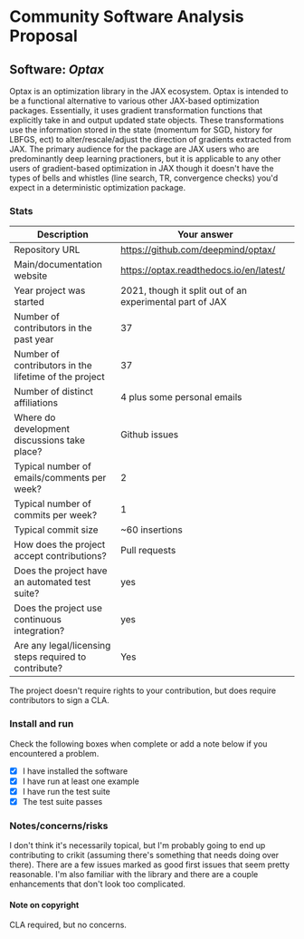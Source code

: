 # Community Software Analysis Proposal

## Software: *Optax*

Optax is an optimization library in the JAX ecosystem. Optax is intended to be a functional alternative to various other JAX-based optimization packages. Essentially, it uses gradient transformation functions that explicitly take in and output updated state objects. These transformations use the information stored in the state (momentum for SGD, history for LBFGS, ect) to alter/rescale/adjust the direction of gradients extracted from JAX. The primary audience for the package are JAX users who are predominantly deep learning practioners, but it is applicable to any other users of gradient-based optimization in JAX though it doesn't have the types of bells and whistles (line search, TR, convergence checks) you'd expect in a deterministic optimization package.

### Stats

| Description | Your answer |
|---------|-----------|
| Repository URL |   https://github.com/deepmind/optax/ |
| Main/documentation website | https://optax.readthedocs.io/en/latest/   |
| Year project was started | 2021, though it split out of an experimental part of JAX  |
| Number of contributors in the past year | 37|
| Number of contributors in the lifetime of the project | 37  |
| Number of distinct affiliations | 4 plus some personal emails|
| Where do development discussions take place? | Github issues  |
| Typical number of emails/comments per week? | 2  |
| Typical number of commits per week? | 1 |
| Typical commit size | ~60 insertions|
| How does the project accept contributions? | Pull requests  |
| Does the project have an automated test suite? | yes |
| Does the project use continuous integration? | yes |
| Are any legal/licensing steps required to contribute? | Yes |

The project doesn't require rights to your contribution, but does require contributors to sign a CLA.

### Install and run

Check the following boxes when complete or add a note below if you
encountered a problem.

- [X] I have installed the software
- [X] I have run at least one example
- [X] I have run the test suite
- [X] The test suite passes

### Notes/concerns/risks

I don't think it's necessarily topical, but I'm probably going to end up contributing to crikit (assuming there's something that needs doing over there). There are a few issues marked as good first issues that seem pretty reasonable. I'm also familiar with the library and there are a couple enhancements that don't look too complicated.

#### Note on copyright
CLA required, but no concerns.
